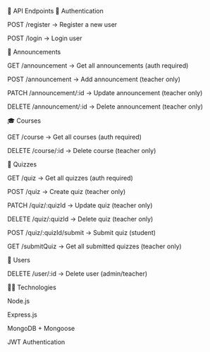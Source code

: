 📌 API Endpoints
🔑 Authentication

POST /register → Register a new user

POST /login → Login user

📢 Announcements

GET /announcement → Get all announcements (auth required)

POST /announcement → Add announcement (teacher only)

PATCH /announcement/:id → Update announcement (teacher only)

DELETE /announcement/:id → Delete announcement (teacher only)

🎓 Courses

GET /course → Get all courses (auth required)

DELETE /course/:id → Delete course (teacher only)

📝 Quizzes

GET /quiz → Get all quizzes (auth required)

POST /quiz → Create quiz (teacher only)

PATCH /quiz/:quizId → Update quiz (teacher only)

DELETE /quiz/:quizId → Delete quiz (teacher only)

POST /quiz/:quizId/submit → Submit quiz (student)

GET /submitQuiz → Get all submitted quizzes (teacher only)

👤 Users

DELETE /user/:id → Delete user (admin/teacher)

👨‍💻 Technologies

Node.js

Express.js

MongoDB + Mongoose

JWT Authentication
